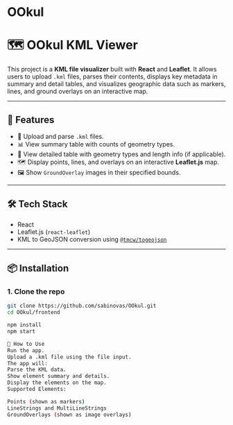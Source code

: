 # OOkul

# 🗺️ OOkul KML Viewer

This project is a **KML file visualizer** built with **React** and **Leaflet**. It allows users to upload `.kml` files, parses their contents, displays key metadata in summary and detail tables, and visualizes geographic data such as markers, lines, and ground overlays on an interactive map.

---

## 🚀 Features

- 📂 Upload and parse `.kml` files.
- 📊 View summary table with counts of geometry types.
- 📏 View detailed table with geometry types and length info (if applicable).
- 🗺️ Display points, lines, and overlays on an interactive **Leaflet.js** map.
- 🖼️ Show `GroundOverlay` images in their specified bounds.

---

## 🛠️ Tech Stack

- React
- Leaflet.js (`react-leaflet`)
- KML to GeoJSON conversion using [`@tmcw/togeojson`](https://www.npmjs.com/package/@tmcw/togeojson)

---

## 📦 Installation

### 1. Clone the repo

```bash
git clone https://github.com/sabinovas/OOkul.git
cd OOkul/frontend

npm install
npm start

🧪 How to Use
Run the app.
Upload a .kml file using the file input.
The app will:
Parse the KML data.
Show element summary and details.
Display the elements on the map.
Supported Elements:

Points (shown as markers)
LineStrings and MultiLineStrings
GroundOverlays (shown as image overlays)

